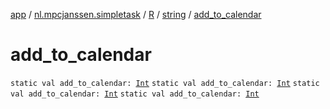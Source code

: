 [app](../../../index.md) / [nl.mpcjanssen.simpletask](../../index.md) / [R](../index.md) / [string](index.md) / [add_to_calendar](.)

# add_to_calendar

`static val add_to_calendar: `[`Int`](https://kotlinlang.org/api/latest/jvm/stdlib/kotlin/-int/index.html)
`static val add_to_calendar: `[`Int`](https://kotlinlang.org/api/latest/jvm/stdlib/kotlin/-int/index.html)
`static val add_to_calendar: `[`Int`](https://kotlinlang.org/api/latest/jvm/stdlib/kotlin/-int/index.html)
`static val add_to_calendar: `[`Int`](https://kotlinlang.org/api/latest/jvm/stdlib/kotlin/-int/index.html)